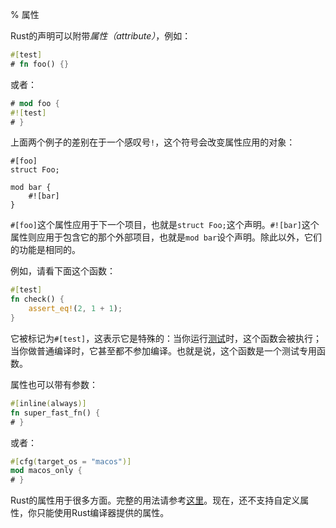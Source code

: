 % 属性

Rust的声明可以附带*属性（attribute）*，例如：

```rust
#[test]
# fn foo() {}
```

或者：

```rust
# mod foo {
#![test]
# }
```

上面两个例子的差别在于一个感叹号`!`，这个符号会改变属性应用的对象：

```rust,ignore
#[foo]
struct Foo;

mod bar {
    #![bar]
}
```

`#[foo]`这个属性应用于下一个项目，也就是`struct Foo;`这个声明。`#![bar]`这个属性则应用于包含它的那个外部项目，也就是`mod bar`设个声明。除此以外，它们的功能是相同的。

例如，请看下面这个函数：

```rust
#[test]
fn check() {
    assert_eq!(2, 1 + 1);
}
```

它被标记为`#[test]`，这表示它是特殊的：当你运行[测试][tests]时，这个函数会被执行；当你做普通编译时，它甚至都不参加编译。也就是说，这个函数是一个测试专用函数。

[tests]: testing.html

属性也可以带有参数：

```rust
#[inline(always)]
fn super_fast_fn() {
# }
```

或者：

```rust
#[cfg(target_os = "macos")]
mod macos_only {
# }
```

Rust的属性用于很多方面。完整的用法请参考[这里][reference]。现在，还不支持自定义属性，你只能使用Rust编译器提供的属性。

[reference]: ../reference/attributes.html
